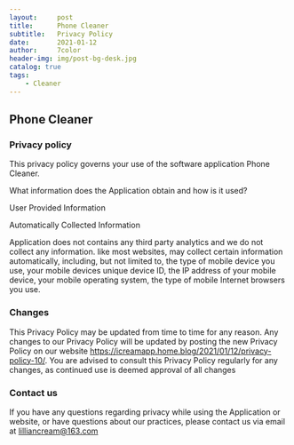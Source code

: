 ```yaml
---
layout:     post
title:      Phone Cleaner
subtitle:   Privacy Policy
date:       2021-01-12
author:     7color
header-img: img/post-bg-desk.jpg
catalog: true
tags:
    - Cleaner
---
```


## **Phone Cleaner**

### **Privacy policy**

This privacy policy governs your use of the software application Phone Cleaner.

What information does the Application obtain and how is it used?

User Provided Information

Automatically Collected Information

Application does not contains any third party analytics and we do not collect any information. like most websites, may collect certain information automatically, including, but not limited to, the type of mobile device you use, your mobile devices unique device ID, the IP address of your mobile device, your mobile operating system, the type of mobile Internet browsers you use.

### **Changes**

This Privacy Policy may be updated from time to time for any reason. Any changes to our Privacy Policy will be updated by posting the new Privacy Policy on our website https://icreamapp.home.blog/2021/01/12/privacy-policy-10/. You are advised to consult this Privacy Policy regularly for any changes, as continued use is deemed approval of all changes

### **Contact us**

If you have any questions regarding privacy while using the Application or website, or have questions about our practices, please contact us via email at lilliancream@163.com